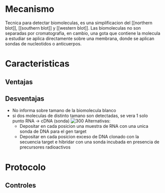 # Mecanismo

Tecnica para detectar biomoleculas, es una simplificacion del [[northern blot]], [[southern blot]] y [[western blot]]. Las biomoleculas no son separadas por cromatografia, en cambio, una gota que contiene la molecula a estudiar se aplica directamente sobre una membrana, donde se aplican sondas de nucleotidos o anticuerpos.

# Caracteristicas

## Ventajas

## Desventajas

- No informa sobre tamano de la biomolecula blanco
- si dos moleculas de distinto tamano son detectadas, se vera 1 solo punto
RNA → cDNA (sonda)
  ![300](https://i.imgur.com/F8EOV5M.png)
  Alternativas:
  - Depositar en cada posicion una muestra de RNA con una unica sonda de DNA para el gen target
  - Depositar en cada posicion exceso de DNA clonado con la secuencia target e hibridar con una sonda incubada en presencia de precursores radioactivos

# Protocolo

## Controles
